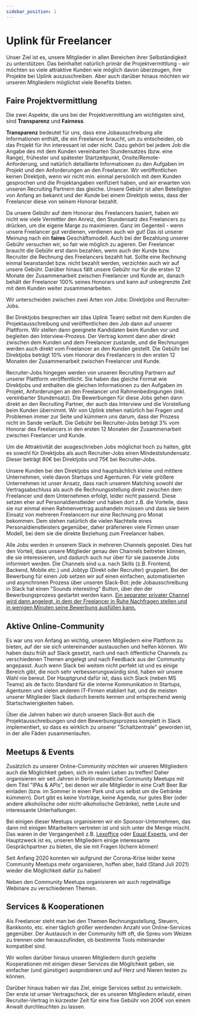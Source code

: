 ```yaml
---
sidebar_position: 1
---
```


# Uplink für Freelancer

Unser Ziel ist es, unsere Mitglieder in allen Bereichen ihrer Selbständigkeit zu unterstützen. Das beinhaltet natürlich primär die Projektvermittlung - wir möchten so viele attraktive Kunden wie möglich davon überzeugen, ihre Projekte bei Uplink auszuschreiben. Aber auch darüber hinaus möchten wir unseren Mitgliedern möglichst viele Benefits bieten.

## Faire Projektvermittlung

Die zwei Aspekte, die uns bei der Projektvermittlung am wichtigsten sind, sind **Transparenz** und **Fairness**.

**Transparenz** bedeutet für uns, dass eine Jobausschreibung alle Informationen enthält, die ein Freelancer braucht, um zu entscheiden, ob das Projekt für ihn interessant ist oder nicht. Dazu gehört bei jedem Job die Angabe des mit dem Kunden vereinbarten Stundensatzes (bzw. eine Range), frühester und spätester Startzeitpunkt, Onsite/Remote-Anforderung, und natürlich detaillierte Informationen zu den Aufgaben im Projekt und den Anforderungen an den Freelancer. Wir veröffentlichen keinen Direktjob, wenn wir nicht min. einmal persönlich mit dem Kunden gesprochen und die Projektangaben verifiziert haben, und wir erwarten von unseren Recruiting Partnern das gleiche. Unsere Gebühr ist allen Beteiligten von Anfang an bekannt und der Kunde bei einem Direktjob weiss, dass der Freelancer diese von seinem Honorar bezahlt.

Da unsere Gebühr auf dem Honorar des Freelancers basiert, haben wir nicht wie viele Vermittler den Anreiz, den Stundensatz des Freelancers zu drücken, um die eigene Marge zu maximieren. Ganz im Gegenteil - wenn unsere Freelancer gut verdienen, verdienen auch wir gut! Das ist unserer Meinung nach ein **faires** Geschäftsmodell. Auch bei der Bezahlung unserer Gebühr versuchen wir, so fair wie möglich zu agieren. Der Freelancer braucht die Gebühr erst dann bezahlen, wenn auch der Kunde bzw. Recruiter die Rechnung des Freelancers bezahlt hat. Sollte eine Rechnung einmal beanstandet bzw. nicht bezahlt werden, verzichten auch wir auf unsere Gebühr. Darüber hinaus fällt unsere Gebühr nur für die ersten 12 Monate der Zusammenarbeit zwischen Freelancer und Kunde an, danach behält der Freelancer 100% seines Honorars und kann auf unbegrenzte Zeit mit dem Kunden weiter zusammenarbeiten.

Wir unterscheiden zwischen zwei Arten von Jobs: Direktjobs und Recruiter-Jobs.

Bei Direktjobs besprechen wir (das Uplink Team) selbst mit dem Kunden die Projektausschreibung und veröffentlichen den Job dann auf unserer Plattform. Wir stellen dann geeignete Kandidaten beim Kunden vor und begleiten den Interview-Prozess. Der Vertrag kommt dann aber direkt zwischen dem Kunden und dem Freelancer zustande, und die Rechnungen werden auch direkt vom Freelancer an den Kunden gestellt. Die Gebühr bei Direktjobs beträgt 10% vom Honorar des Freelancers in den ersten 12 Monaten der Zusammenarbeit zwischen Freelancer und Kunde.

Recruiter-Jobs hingegen werden von unseren Recruiting Partnern auf unserer Plattform veröffentlicht. Sie haben das gleiche Format wie Direktjobs und enthalten die gleichen Informationen zu den Aufgaben im Projekt, Anforderungen an den Freelancer und Rahmenbedingungen (inkl. vereinbarter Stundensatz). Die Bewerbungen für diese Jobs gehen dann direkt an den Recruiting Partner, der auch das Interview und die Vorstellung beim Kunden übernimmt. Wir von Uplink stehen natürlich bei Fragen und Problemen immer zur Seite und kümmern uns darum, dass der Prozess nicht im Sande verläuft. Die Gebühr bei Recruiter-Jobs beträgt 3% vom Honorar des Freelancers in den ersten 12 Monaten der Zusammenarbeit zwischen Freelancer und Kunde.

Um die Attraktivität der ausgeschrieben Jobs möglichst hoch zu halten, gibt es sowohl für Direktjobs als auch Recruiter-Jobs einen Mindeststundensatz. Dieser beträgt 80€ bei Direktjobs und 75€ bei Recruiter-Jobs.

Unsere Kunden bei den Direktjobs sind hauptsächlich kleine und mittlere Unternehmen, viele davon Startups und Agenturen. Für viele größere Unternehmen ist unser Ansatz, dass nach unserem Matching sowohl der Vertragsabschluss als auch die Rechnungsstellung direkt zwischen dem Freelancer und dem Unternehmen erfolgt, leider nicht passend. Diese setzen eher auf Personaldienstleider und haben dort z.B. die Vorteile, dass sie nur einmal einen Rahmenvertrag aushandeln müssen und dass sie beim Einsatz von mehreren Freelancern nur eine Rechnung pro Monat bekommen. Dem stehen natürlich die vielen Nachteile eines Personaldienstleisters gegenüber, daher präferieren viele Firmen unser Modell, bei dem sie die direkte Beziehung zum Freelancer haben.

Alle Jobs werden in unserem Slack in mehreren Channels gepostet. Dies hat den Vorteil, dass unsere Mitglieder genau den Channels beitreten können, die sie interessieren, und dadurch auch nur über für sie passende Jobs informiert werden. Die Channels sind u.a. nach Skills (z.B. Frontend, Backend, Mobile etc.) und Jobtyp (Direkt oder Recruiter) gruppiert.
Bei der Bewerbung für einen Job setzen wir auf einen einfachen, automatisierten und asynchronen Prozess über unseren Slack-Bot: jede Jobausschreibung in Slack hat einen "Sounds interesting" Button, über den der Bewerbungsprozess gestartet werden kann. [Ein separater privater Channel wird dann angelegt, in dem der Freelancer in Ruhe Nachfragen stellen und in wenigen Minuten seine Bewerbung ausfüllen kann.](applying-for-a-job.md)

## Aktive Online-Community

Es war uns von Anfang an wichtig, unseren Mitgliedern eine Plattform zu bieten, auf der sie sich untereinander austauschen und helfen können. Wir haben dazu früh auf Slack gesetzt, nach und nach öffentliche Channels zu verschiedenen Themen angelegt und nach Feedback aus der Community angepasst. Auch wenn Slack bei weitem nicht perfekt ist und es einige Bereich gibt, die noch sehr verbesserungswürdig sind, haben wir unsere Wahl nie bereut. Der Hauptgrund dafür ist, dass sich Slack (neben MS Teams) als de facto Standard für die interne Kommunikation in Startups, Agenturen und vielen anderen IT-Firmen etabliert hat, und die meisten unserer Mitglieder Slack dadurch bereits kennen und entsprechend wenig Startschwierigkeiten haben.

Über die Jahren haben wir durch unseren Slack-Bot auch die Projektausschreibungen und den Bewerbungsprozess komplett in Slack implementiert, so dass es wirklich zu unserer "Schaltzentrale" geworden ist, in der alle Fäden zusammenlaufen.

## Meetups & Events

Zusätzlich zu unserer Online-Community möchten wir unseren Mitgliedern auch die Möglichkeit geben, sich im realen Leben zu treffen! Daher organisieren wir seit Jahren in Berlin monatliche Community Meetups mit dem Titel "IPAs & APIs", bei denen wir alle Mitglieder in eine Craft Beer Bar einladen (bzw. im Sommer in einen Park und uns selbst um die Getränke kümmern). Dort gibt es keine Vorträge, keine Agenda, nur gutes Bier (oder andere alkoholische oder nicht-alkoholische Getränke), nette Leute und interessante Unterhaltungen.

Bei einigen dieser Meetups organisieren wir ein Sponsor-Unternehmen, das dann mit einigen Mitarbeitern vertreten ist und sich unter die Menge mischt. Das waren in der Vergangenheit z.B. [Lexoffice](https://www.lexoffice.de/) oder [Equal Experts](https://www.equalexperts.com/), und der Hauptzweck ist es, unseren Mitgliedern einige interessante Gesprächpartner zu bieten, die sie mit Fragen löchern können!

Seit Anfang 2020 konnten wir aufgrund der Corona-Krise leider keine Community Meetups mehr organisieren, hoffen aber, bald (Stand Juli 2021) wieder die Möglichkeit dafür zu haben!

Neben den Community Meetups organisieren wir auch regelmäßige Webinare zu verschiedenen Themen.

## Services & Kooperationen

Als Freelancer steht man bei den Themen Rechnungsstellung, Steuern, Bankkonto, etc. einer täglich größer werdenden Anzahl von Online-Services gegenüber. Der Austausch in der Community hilft oft, die Spreu vom Weizen zu trennen oder herauszufinden, ob bestimmte Tools miteinander kompatibel sind.

Wir wollen darüber hinaus unseren Mitgliedern durch gezielte Kooperationen mit einigen dieser Services die Möglichkeit geben, sie einfacher (und günstiger) ausprobieren und auf Herz und Nieren testen zu können.

Darüber hinaus haben wir das Ziel, einige Services selbst zu entwickeln. Der erste ist unser Vertragscheck, der es unseren Mitgliedern erlaubt, einen Recruiter-Vertrag in kürzester Zeit für eine fixe Gebühr von 200€ von einem Anwalt durchleuchten zu lassen.
